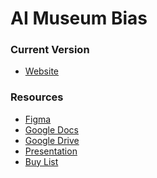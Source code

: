 # AI Museum Bias

### Current Version
- [Website][deployment]

### Resources 
- [Figma][figma]
- [Google Docs][docs]
- [Google Drive][drive]
- [Presentation][presentation]
- [Buy List][buylist]


<!-- Markdown link & img dfn's -->

[buylist]: https://docs.google.com/spreadsheets/d/1tyGUNCetGQ9gaqPr4b5vVfTUdX1Q98BfY9KarDP1bAc/edit#gid=0
[figma]: https://www.figma.com/file/LeynTETJevsGxXlTi0WjIm/%F0%9F%8F%9B-Bias-Museum?node-id=52%3A26
[drive]: https://drive.google.com/drive/folders/1ikQYTc4BLRXbU0P7lKNoJ7RJCqdhmSSi?usp=sharing
[docs]: https://docs.google.com/document/d/1-NixXoB71l7NsFC0AQ-NVPxmq7J9sGBv1tJ7I7yv7ug/edit
[presentation]: https://docs.google.com/presentation/d/1DWHy8ocq0eV5o9490ADkKMqpLfi1rHImEhqggg6C1uo/edit?usp=sharing
[deployment]: https://bias-museum.vercel.app/
